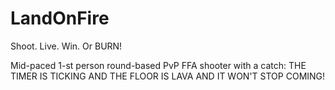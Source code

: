 # LandOnFire
Shoot. Live. Win. Or BURN!

Mid-paced 1-st person round-based PvP FFA shooter with a catch: THE TIMER IS TICKING AND THE FLOOR IS LAVA AND IT WON'T STOP COMING!


